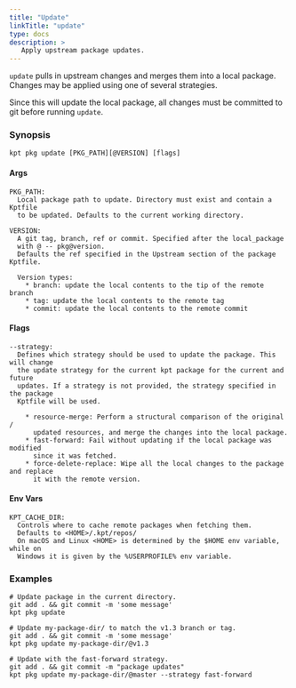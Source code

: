 ```yaml
---
title: "Update"
linkTitle: "update"
type: docs
description: >
   Apply upstream package updates.
---
```

<!--mdtogo:Short
    Apply upstream package updates.
-->

`update` pulls in upstream changes and merges them into a local package.
Changes may be applied using one of several strategies.

Since this will update the local package, all changes must be committed to 
git before running `update`.

### Synopsis
<!--mdtogo:Long-->
```
kpt pkg update [PKG_PATH][@VERSION] [flags]
```

#### Args

```
PKG_PATH:
  Local package path to update. Directory must exist and contain a Kptfile
  to be updated. Defaults to the current working directory.

VERSION:
  A git tag, branch, ref or commit. Specified after the local_package
  with @ -- pkg@version.
  Defaults the ref specified in the Upstream section of the package Kptfile.

  Version types:
    * branch: update the local contents to the tip of the remote branch
    * tag: update the local contents to the remote tag
    * commit: update the local contents to the remote commit
```

#### Flags

```
--strategy:
  Defines which strategy should be used to update the package. This will change
  the update strategy for the current kpt package for the current and future 
  updates. If a strategy is not provided, the strategy specified in the package
  Kptfile will be used.

    * resource-merge: Perform a structural comparison of the original /
      updated resources, and merge the changes into the local package.
    * fast-forward: Fail without updating if the local package was modified
      since it was fetched.
    * force-delete-replace: Wipe all the local changes to the package and replace
      it with the remote version.
```

#### Env Vars

```
KPT_CACHE_DIR:
  Controls where to cache remote packages when fetching them.
  Defaults to <HOME>/.kpt/repos/
  On macOS and Linux <HOME> is determined by the $HOME env variable, while on
  Windows it is given by the %USERPROFILE% env variable.
```
<!--mdtogo-->

### Examples
<!--mdtogo:Examples-->
```shell
# Update package in the current directory.
git add . && git commit -m 'some message'
kpt pkg update
```

```shell
# Update my-package-dir/ to match the v1.3 branch or tag.
git add . && git commit -m 'some message'
kpt pkg update my-package-dir/@v1.3
```

```shell
# Update with the fast-forward strategy.
git add . && git commit -m "package updates"
kpt pkg update my-package-dir/@master --strategy fast-forward
```
<!--mdtogo-->
